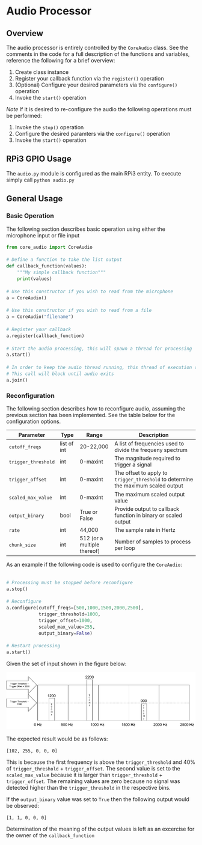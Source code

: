 # Audio Processor

## Overview

The audio processor is entirely controlled by the `CoreAudio` class.
See the comments in the code for a full description of the functions and variables, reference the following for a brief overview:

1. Create class instance
2. Register your callback function via the `register()` operation
3. (Optional) Configure your desired parameters via the `configure()` operation
4. Invoke the `start()` operation

*Note* If it is desired to re-configure the audio the following operations must be performed:

1. Invoke the `stop()` operation
2. Configure the desired paramters via the `configure()` operation
3. Invoke the `start()` operation

## RPi3 GPIO Usage

The `audio.py` module is configured as the main RPi3 entity. To execute simply call `python audio.py`

## General Usage

### Basic Operation

The following section describes basic operation using either the microphone input or file input
```python
from core_audio import CoreAudio

# Define a function to take the list output
def callback_function(values):
    """My simple callback function"""
    print(values)

# Use this constructor if you wish to read from the microphone
a = CoreAudio()

# Use this constructor if you wish to read from a file
a = CoreAudio("filename")

# Register your callback
a.register(callback_function)

# Start the audio processing, this will spawn a thread for processing
a.start()

# In order to keep the audio thread running, this thread of execution cannot exit
# This call will block until audio exits
a.join()
```

### Reconfiguration

The following section describes how to reconfigure audio, assuming the previous section has been implemented. See the table below for the configuration options.

| Parameter | Type | Range | Description |
|-----------|------|-------|-------------|
|`cutoff_freqs`|list of int|20-22,000|A list of frequencies used to divide the frequeny spectrum|
|`trigger_threshold`|int|0-maxint|The magnitude required to trigger a signal|
|`trigger_offset`|int|0-maxint|The offset to apply to `trigger_threshold` to determine the maximum scaled output|
|`scaled_max_value`|int|0-maxint|The maximum scaled output value|
|`output_binary`|bool|True or False|Provide output to callback function in binary or scaled output|
|`rate`|int|44,000|The sample rate in Hertz|
|`chunk_size`|int|512 (or a multiple thereof)|Number of samples to process per loop|

As an example if the following code is used to configure the `CoreAudio`:

```python

# Processing must be stopped before reconfigure
a.stop()

# Reconfigure
a.configure(cutoff_freqs=[500,1000,1500,2000,2500],
            trigger_threshold=1000,
            trigger_offset=1000,
            scaled_max_value=255,
            output_binary=False)

# Restart processing
a.start()
```

Given the set of input shown in the figure below:

![Alt text](audio.png?raw=true "Audio Example")

The expected result would be as follows:

`[102, 255, 0, 0, 0]`

This is because the first frequency is above the `trigger_threshold` and 40% of `trigger_threshold` + `trigger_offset`. 
The second value is set to the `scaled_max_value` because it is larger than `trigger_threshold` + `trigger_offset`. 
The remaining values are zero because no signal was detected higher than the `trigger_threshold` in the respective bins. 

If the `output_binary` value was set to `True` then the following output would be observed:

 `[1, 1, 0, 0, 0]`

 Determination of the meaning of the output values is left as an excercise for the owner of the `callback_function`